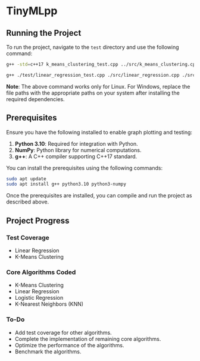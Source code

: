 # TinyMLpp

## Running the Project

To run the project, navigate to the `test` directory and use the following command:

```bash
g++ -std=c++17 k_means_clustering_test.cpp ../src/k_means_clustering.cpp ../src/data_handling.cpp -I/usr/include/python3.10 -I/usr/lib/python3/dist-packages/numpy/core/include -L/usr/lib/python3.10/config-3.10-x86_64-linux-gnu -lpython3.10 -o k_means_clustering_test

g++ ./test/linear_regression_test.cpp ./src/linear_regression.cpp ./src/data_handling.cpp -o plotter -std=c++11 -lboost_iostreams -lboost_system
```

**Note**: The above command works only for Linux. For Windows, replace the file paths with the appropriate paths on your system after installing the required dependencies.

## Prerequisites

Ensure you have the following installed to enable graph plotting and testing:

1. **Python 3.10**: Required for integration with Python.
2. **NumPy**: Python library for numerical computations.
3. **g++**: A C++ compiler supporting C++17 standard.

You can install the prerequisites using the following commands:

```bash
sudo apt update
sudo apt install g++ python3.10 python3-numpy
```

Once the prerequisites are installed, you can compile and run the project as described above.

## Project Progress

### Test Coverage
- Linear Regression
- K-Means Clustering

### Core Algorithms Coded
- K-Means Clustering
- Linear Regression
- Logistic Regression
- K-Nearest Neighbors (KNN)

### To-Do
- Add test coverage for other algorithms.
- Complete the implementation of remaining core algorithms.
- Optimize the performance of the algorithms.
- Benchmark the algorithms.

